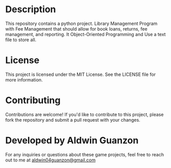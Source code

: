 # Description

This repository contains a  python project. Library Management Program with Fee Management that should allow for book loans, returns, fee management, and reporting.
It Object-Oriented Programming and Use a text file to store all.

# License

This project is licensed under the MIT License. See the LICENSE file for more information.

# Contributing

Contributions are welcome! If you'd like to contribute to this project, please fork the repository and submit a pull request with your changes.

# Developed by Aldwin Guanzon
For any inquiries or questions about these game projects, feel free to reach out to me at aldwin04guanzon@gmail.com
